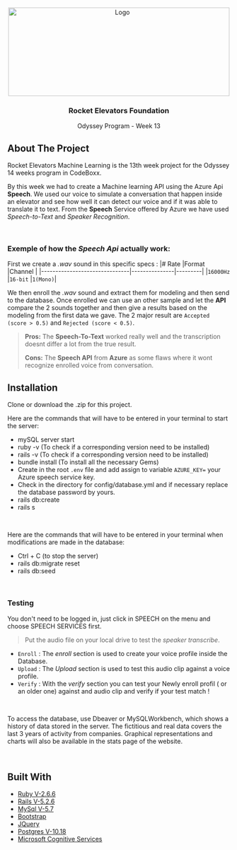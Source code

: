 <!-- PROJECT LOGO -->
<br />
<p align="center">
  <a href="http://rocketelevators-jt.com/assets/_rocket/R2-3c6296bf2343b849b947f8ccfce0de61dd34ba7f9e2a23a53d0a743bc4604e3c.png">
    <img src="http://rocketelevators-jt.com/assets/_rocket/R2-3c6296bf2343b849b947f8ccfce0de61dd34ba7f9e2a23a53d0a743bc4604e3c.png" alt="Logo" width="500" height="200">
  </a>

  <h3 align="center">Rocket Elevators Foundation
</h3>
  
  <p align="center">
    Odyssey Program - Week 13 
  </p>
</p>



<!-- ABOUT THE PROJECT -->
## About The Project

Rocket Elevators Machine Learning is the 13th week project for the Odyssey 14 weeks program in CodeBoxx. 

By this week we had to create a Machine learning API using the Azure Api **Speech**. We used our voice to simulate a conversation that happen inside an elevator and see how well it can detect our voice and if it was able to translate it to text. From the **Speech** Service offered by Azure we have used *Speech-to-Text* and *Speaker Recognition*.

<br>

### Exemple of how the  *Speech Api* actually work:


First we create a *.wav* sound in this specific specs :
|# Rate                         |Format         |Channel  |
|-------------------------------|---------------|---------|
|`16000Hz`                        |`16-bit`       |`1(Mono)`|

We then enroll the *.wav* sound and extract them for modeling and then send to the database. Once enrolled we can use an other sample and let the **API** compare the 2 sounds together and then give a results based on the modeling from the first data we gave. The 2 major result are `Accepted (score > 0.5)` and `Rejected (score < 0.5)`.

> **Pros:** The **Speech-To-Text** worked really well and the transcription doesnt differ a lot from the true result.
> 
> **Cons:** The **Speech API** from  **Azure** as some flaws where it wont recognize enrolled voice from conversation.

## Installation

Clone or download the .zip for this project. 

Here are the commands that will have to be entered in your terminal to start the server:
- mySQL server start
- ruby -v (To check if a corresponding version need to be installed)
- rails -v (To check if a corresponding version need to be installed)
- bundle install (To install all the necessary Gems)
- Create in the root `.env` file and add assign to variable `AZURE_KEY=` your Azure speech service key.
- Check in the directory for config/database.yml and if necessary replace the database password by yours.
- rails db:create
- rails s

<br>

Here are the commands that will have to be entered in your terminal when modifications are made in the database:
- Ctrl + C (to stop the server)
- rails db:migrate reset
- rails db:seed

<br>

### Testing 
You don't need to be logged in, just click in SPEECH on the menu and choose SPEECH SERVICES first.

> Put the audio file on your local drive to test the *speaker transcribe*.



- `Enroll` : The *enroll* section is used to create your voice profile inside the Database.
- `Upload` : The *Upload* section is used to test this audio clip against a voice profile.
- `Verify` : With the *verify* section you can test your Newly enroll profil ( or an older one) against and audio clip and verify if your test match !

<br>

To access the database, use Dbeaver or MySQLWorkbench, which shows a history of data stored in the server. The fictitious and real data covers the last 3 years of activity from companies. Graphical representations and charts will also be available in the stats page of the website. 

<br>

## Built With

* [Ruby V-2.6.6](https://www.ruby-lang.org/en/)
* [Rails V-5.2.6](https://guides.rubyonrails.org/)
* [MySql V-5.7](https://dev.mysql.com/)
* [Bootstrap](https://getbootstrap.com)
* [JQuery](https://jquery.com)
* [Postgres V-10.18](https://www.postgresql.org/docs/10/release-10-18.html)
* [Microsoft Cognitive Services](https://azure.microsoft.com/en-us/services/cognitive-services/)


<br>



